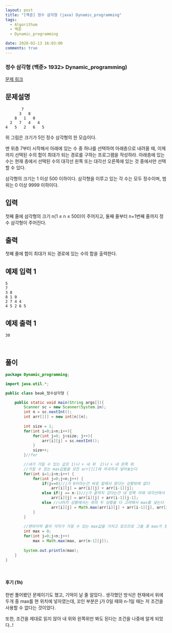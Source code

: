 ```yaml
---
layout: post
title: "[백준] 정수 삼각형 (java) Dynamic_programming"
tags:
  - Algorithum
  - 백준
  - Dynamic_programming

date: 2020-02-13 16:03:00
comments: true
---
```




###   정수 삼각형 (백준> 1932> Dynamic_programming)

[문제 링크](https://www.acmicpc.net/problem/1932)

## 문제설명

```
       7
      3   8
    8   1   0
  2   7   4   4
4   5   2   6   5
```

위 그림은 크기가 5인 정수 삼각형의 한 모습이다.

맨 위층 7부터 시작해서 아래에 있는 수 중 하나를 선택하여 아래층으로 내려올 때, 이제까지 선택된 수의 합이 최대가 되는 경로를 구하는 프로그램을 작성하라. 아래층에 있는 수는 현재 층에서 선택된 수의 대각선 왼쪽 또는 대각선 오른쪽에 있는 것 중에서만 선택할 수 있다.

삼각형의 크기는 1 이상 500 이하이다. 삼각형을 이루고 있는 각 수는 모두 정수이며, 범위는 0 이상 9999 이하이다.

## 입력

첫째 줄에 삼각형의 크기 n(1 ≤ n ≤ 500)이 주어지고, 둘째 줄부터 n+1번째 줄까지 정수 삼각형이 주어진다.

## 출력

첫째 줄에 합이 최대가 되는 경로에 있는 수의 합을 출력한다.

## 예제 입력 1

```
5
7
3 8
8 1 0
2 7 4 4
4 5 2 6 5
```

## 예제 출력 1

```
30
```

<br>

## 풀이

```java
package Dynamic_programming;

import java.util.*;

public class beak_정수삼각형 {

    public static void main(String args[]){
        Scanner sc = new Scanner(System.in);
        int n = sc.nextInt();
        int arr[][] = new int[n][n];
        
        int size = 1;
        for(int i=0;i<n;i++){
            for(int j=0; j<size; j++){
                arr[i][j] = sc.nextInt();
            }
            size++;
        }//for

        //내가 가질 수 있는 값은 1)나 + 내 위  2)나 + 내 왼쪽 위
        //가질 수 있는 max값들을 모든 arr[][]에 차곡차곡 넣어놓는다
        for(int i=1;i<n;i++) {
        	for(int j=0;j<n;j++) {
        		if(j==0)//j가 0이라는건 바로 밑에서 왔다는 상황밖에 없다
        			arr[i][j] = arr[i][j] + arr[i-1][j];
        		else if(j == n-1)//j가 끝까지 갔다는건 내 왼쪽 아래 대각선에서 왔다는 뜻
        			arr[i][j] = arr[i][j] + arr[i-1][j-1];
        		else //나머지 상황에서는 위의 두 상황을 다 고려해서 max를 넣는다
        			arr[i][j] = Math.max(arr[i][j] + arr[i-1][j], arr[i][j] + arr[i-1][j-1]);
        	}
        }
        
        //맨마지막 줄이 각자가 가질 수 있는 max값을 가지고 있으므로 그들 중 max가 정답
        int max = 0;
        for(int j=0;j<n;j++)
        	max = Math.max(max, arr[n-1][j]);
        
        System.out.println(max);
    }
}
```

<br>

#### 후기 (1h)

한번 풀어봤던 문제이기도 했고, 기억이 날 줄 알았다.. 생각했던 방식은 현재에서 위에 두개 중 max를 현 위치에 넣자였는데, 꼬인 부분은 j가 0일 때와 n-1일 때는 저 조건을 사용할 수 없다는 것이었다. <br>

또한, 조건을 제대로 읽지 않아 내 위와 왼쪽위만 봐도 된다는 조건을 나중에 알게 되었다..!
